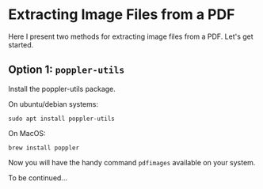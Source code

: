 # Extracting Image Files from a PDF

Here  I present two methods for extracting image files from a PDF. Let's get started.

## Option 1: `poppler-utils`

Install the poppler-utils package.

On ubuntu/debian systems:
```
sudo apt install poppler-utils
```

On MacOS:
```
brew install poppler
```

Now you will have the handy command `pdfimages` available on your system.  

To be continued...
